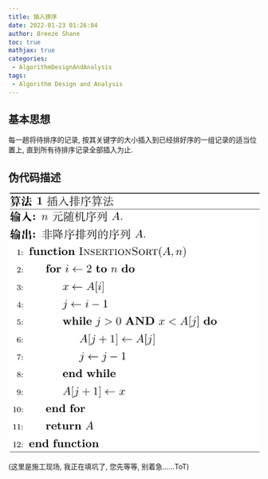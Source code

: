 ```yaml
---
title: 插入排序
date: 2022-01-23 01:26:04
author: Breeze Shane
toc: true
mathjax: true
categories:
 - AlgorithmDesignAndAnalysis
tags:
 - Algorithm Design and Analysis
---
```


## 基本思想

每一趟将待排序的记录, 按其关键字的大小插入到已经排好序的一组记录的适当位置上, 直到所有待排序记录全部插入为止. 

## 伪代码描述

![](/images/AlgorithmDesignAndAnalysis/2022-04-12_07-49.png)

(这里是施工现场, 我正在填坑了, 您先等等, 别着急......ToT)